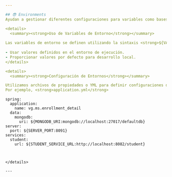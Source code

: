 ```yaml
---

## 😎 Environments
Ayudan a gestionar diferentes configuraciones para variables como bases de datos, credenciales, servicios externos, y otras propiedades que pueden variar según el entorno.

<details>
  <summary><strong>Uso de Variables de Entorno</strong></summary>
  
Las variables de entorno se definen utilizando la sintaxis <strong>${VARIABLE_NAME:default_value}</strong>.
  
- Usar valores definidos en el entorno de ejecución.
- Proporcionar valores por defecto para desarrollo local.
</details>

<details>
  <summary><strong>Configuración de Entornos</strong></summary>

Utilizamos archivos de propiedades o YML para definir configuraciones de cada entorno. 
Por ejemplo, <strong>application.yml</strong>

  ``` 
    spring:
      application:
        name: vg.ms.enrollment_detail
      data:
        mongodb:
          uri: ${MONGODB_URI:mongodb://localhost:27017/defaultdb}
    server:
      port: ${SERVER_PORT:8091}
    services:
      student:
        url: ${STUDENT_SERVICE_URL:http://localhost:8082/student}
  ```


</details>

---
```

